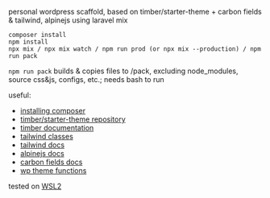 personal wordpress scaffold, based on timber/starter-theme + carbon fields & tailwind, alpinejs using laravel mix

```
composer install
npm install
npx mix / npx mix watch / npm run prod (or npx mix --production) / npm run pack
```

```npm run pack``` builds & copies files to /pack, excluding node_modules, source css&js, configs, etc.; needs bash to run

useful:
- [installing composer](https://getcomposer.org/download/)
- [timber/starter-theme repository](https://github.com/timber/starter-theme/tree/2.x)
- [timber documentation](https://timber.github.io/docs/v2/)
- [tailwind classes](https://nerdcave.com/tailwind-cheat-sheet)
- [tailwind docs](https://tailwindcss.com/docs)
- [alpinejs docs](https://alpinejs.dev/start-here)
- [carbon fields docs](https://docs.carbonfields.net/)
- [wp theme functions](https://developer.wordpress.org/themes/basics/theme-functions/)

tested on [WSL2](https://learn.microsoft.com/en-us/windows/wsl/install)
